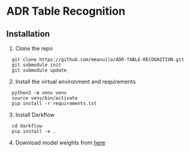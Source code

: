 # ADR Table Recognition

## Installation

1. Clone the repo
```
  git clone https://github.com/emanuilo/ADR-TABLE-RECOGNITION.git
  git submodule init
  git submodule update
```
2. Install the virtual environment and requirements
```
  python3 -m venv venv
  source venv/bin/activate
  pip install -r requirements.txt
```
3. Install Darkflow   
```
  cd darkflow
  pip install -e .
```
4. Download model weights from [here](https://drive.google.com/drive/folders/1mW735di8mXFFkIBTRy-O051beePIm6FK?usp=sharing)
